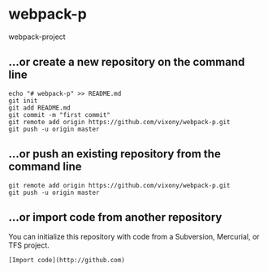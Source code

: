 # webpack-p
webpack-project
## …or create a new repository on the command line
```shell
echo "# webpack-p" >> README.md
git init
git add README.md
git commit -m "first commit"
git remote add origin https://github.com/vixony/webpack-p.git
git push -u origin master
```
## …or push an existing repository from the command line
```
git remote add origin https://github.com/vixony/webpack-p.git
git push -u origin master
```
## …or import code from another repository
You can initialize this repository with code from a Subversion, Mercurial, or TFS project.
```
[Import code](http://github.com)
```
